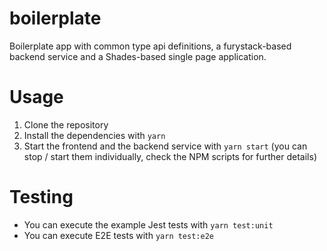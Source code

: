 # boilerplate

Boilerplate app with common type api definitions, a furystack-based backend service and a Shades-based single page application.

# Usage

1. Clone the repository
1. Install the dependencies with `yarn`
1. Start the frontend and the backend service with `yarn start` (you can stop / start them individually, check the NPM scripts for further details)

# Testing

- You can execute the example Jest tests with `yarn test:unit`
- You can execute E2E tests with `yarn test:e2e`
